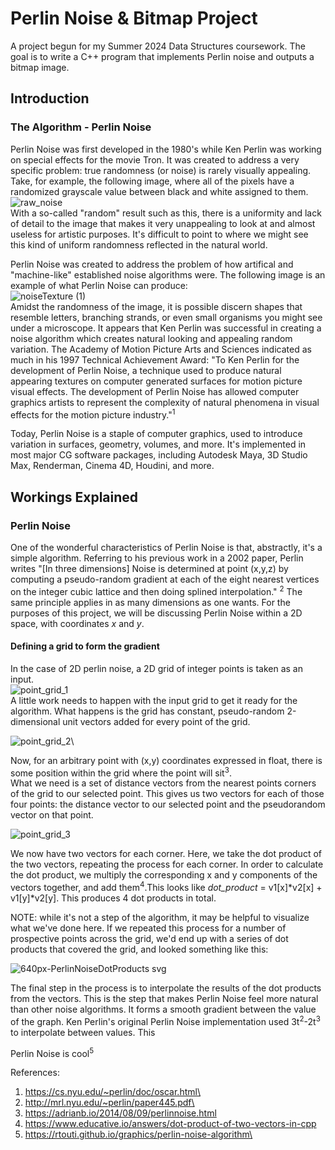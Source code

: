# Perlin Noise & Bitmap Project
A project begun for my Summer 2024 Data Structures coursework. The goal is to write a C++ program that implements Perlin noise and outputs a bitmap image.

## Introduction
### The Algorithm - Perlin Noise
Perlin Noise was first developed in the 1980's while Ken Perlin was working on special effects for the movie Tron. It was created to address a very specific problem: true randomness (or noise) is rarely visually appealing. Take, for example, the following image, where all of the pixels have a randomized grayscale value between black and white assigned to them.
\
![raw_noise](https://github.com/user-attachments/assets/38f5f8fd-ef90-4454-a9a6-48f15d7ae142)
\
With a so-called "random" result such as this, there is a uniformity and lack of detail to the image that makes it very unappealing to look at and almost useless for artistic purposes. It's difficult to point to where we might see this kind of uniform randomness reflected in the natural world. 

Perlin Noise was created to address the problem of how artifical and "machine-like" established noise algorithms were. The following image is an example of what Perlin Noise can produce:
\
![noiseTexture (1)](https://github.com/user-attachments/assets/635af4ca-25c8-41dd-865b-5819b19ff9a4)
\
Amidst the randomness of the image, it is possible discern shapes that resemble letters, branching strands, or even small organisms you might see under a microscope. It appears that Ken Perlin was successful in creating a noise algorithm which creates natural looking and appealing random variation. The Academy of Motion Picture Arts and Sciences indicated as much in his 1997 Technical Achievement Award: "To Ken Perlin for the development of Perlin Noise, a technique used to produce natural appearing textures on computer generated surfaces for motion picture visual effects. The development of Perlin Noise has allowed computer graphics artists to represent the complexity of natural phenomena in visual effects for the motion picture industry."<sup>1</sup>

Today, Perlin Noise is a staple of computer graphics, used to introduce variation in surfaces, geometry, volumes, and more. It's implemented in most major CG software packages, including Autodesk Maya, 3D Studio Max, Renderman, Cinema 4D, Houdini, and more.


## Workings Explained
### Perlin Noise
One of the wonderful characteristics of Perlin Noise is that, abstractly, it's a simple algorithm. Referring to his previous work in a 2002 paper, Perlin writes "[In three dimensions] Noise is determined at point (x,y,z) by computing a pseudo-random gradient at each of the eight nearest vertices on the integer cubic lattice and then doing splined interpolation." <sup>2</sup> The same principle applies in as many dimensions as one wants. For the purposes of this project, we will be discussing Perlin Noise within a 2D space, with coordinates *x* and *y*.

#### Defining a grid to form the gradient
In the case of 2D perlin noise, a 2D grid of integer points is taken as an input.\
![point_grid_1](https://github.com/user-attachments/assets/2c99bb35-3121-4915-9c75-210f10aa9595)\
A little work needs to happen with the input grid to get it ready for the algorithm. What happens is the grid has constant, pseudo-random 2-dimensional unit vectors added for every point of the grid.


![point_grid_2](https://github.com/user-attachments/assets/0d573fe0-007f-41cb-8199-c4287ef36ddc)\

Now, for an arbitrary point with (x,y) coordinates expressed in float, there is some position within the grid where the point will sit<sup>3</sup>. \
What we need is a set of distance vectors from the nearest points corners of the grid to our selected point. This gives us two vectors for each of those four points: the distance vector to our selected point and the pseudorandom vector on that point.

![point_grid_3](https://github.com/user-attachments/assets/c323b3b0-df2a-4396-afda-ff5bdd58229f)

We now have two vectors for each corner. Here, we take the dot product of the two vectors, repeating the process for each corner. In order to calculate the dot product, we multiply the corresponding x and y components of the vectors together, and add them<sup>4</sup>.This looks like *dot_product* = v1[x]*v2[x] + v1[y]*v2[y]. This produces 4 dot products in total. 

NOTE: while it's not a step of the algorithm, it may be helpful to visualize what we've done here. If we repeated this process for a number of prospective points across the grid, we'd end up with a series of dot products that covered the grid, and looked something like this:

![640px-PerlinNoiseDotProducts svg](https://github.com/user-attachments/assets/3c510080-ade3-496f-8fa7-9625b7a68133)

The final step in the process is to interpolate the results of the dot products from the vectors. This is the step that makes Perlin Noise feel more natural than other noise algorithms. It forms a smooth gradient between the value of the graph. 
Ken Perlin's original Perlin Noise implementation used 3t<sup>2</sup>-2t<sup>3</sup> to interpolate between values. This 

Perlin Noise is cool<sup>5</sup>

References:
1. https://cs.nyu.edu/~perlin/doc/oscar.html\
2. http://mrl.nyu.edu/~perlin/paper445.pdf\
3. https://adrianb.io/2014/08/09/perlinnoise.html
4. https://www.educative.io/answers/dot-product-of-two-vectors-in-cpp
5. https://rtouti.github.io/graphics/perlin-noise-algorithm\
